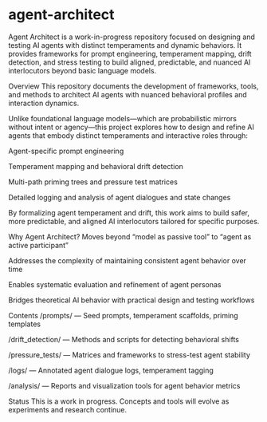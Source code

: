 # agent-architect
Agent Architect is a work-in-progress repository focused on designing and testing AI agents with distinct temperaments and dynamic behaviors. It provides frameworks for prompt engineering, temperament mapping, drift detection, and stress testing to build aligned, predictable, and nuanced AI interlocutors beyond basic language models.

Overview
This repository documents the development of frameworks, tools, and methods to architect AI agents with nuanced behavioral profiles and interaction dynamics.

Unlike foundational language models—which are probabilistic mirrors without intent or agency—this project explores how to design and refine AI agents that embody distinct temperaments and interactive roles through:

Agent-specific prompt engineering

Temperament mapping and behavioral drift detection

Multi-path priming trees and pressure test matrices

Detailed logging and analysis of agent dialogues and state changes

By formalizing agent temperament and drift, this work aims to build safer, more predictable, and aligned AI interlocutors tailored for specific purposes.

Why Agent Architect?
Moves beyond “model as passive tool” to “agent as active participant”

Addresses the complexity of maintaining consistent agent behavior over time

Enables systematic evaluation and refinement of agent personas

Bridges theoretical AI behavior with practical design and testing workflows

Contents
/prompts/ — Seed prompts, temperament scaffolds, priming templates

/drift_detection/ — Methods and scripts for detecting behavioral shifts

/pressure_tests/ — Matrices and frameworks to stress-test agent stability

/logs/ — Annotated agent dialogue logs, temperament tagging

/analysis/ — Reports and visualization tools for agent behavior metrics

Status
This is a work in progress. Concepts and tools will evolve as experiments and research continue.

